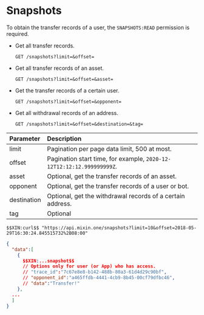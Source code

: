# Snapshots

To obtain the transfer records of a user, the `SNAPSHOTS:READ` permission is required.

- Get all transfer records.

  `GET /snapshots?limit=&offset=`

- Get all transfer records of an asset.

  `GET /snapshots?limit=&offset=&asset=`

- Get the transfer records of a certain user.

  `GET /snapshots?limit=&offset=&opponent=`

- Get all withdrawal records of an address.

  `GET /snapshots?limit=&offset=&destination=&tag=`

| Parameter | Description |
| :----- | :---- |
| limit | Pagination per page data limit, 500 at most. |
| offset | Pagination start time, for example, `2020-12-12T12:12:12.999999999Z`. |
| asset | Optional, get the transfer records of an asset. |
| opponent | Optional, get the transfer records of a user or bot. |
| destination | Optional, get the withdrawal records of a certain address. |
| tag | Optional |

```
$$XIN:curl$$ "https://api.mixin.one/snapshots?limit=10&offset=2018-05-29T16:30:24.845515732%2B08:00"
```

```json
{
  "data":[
    {
      $$XIN:...snapshot$$
      // Options only for user (or App) who has access.
      // "trace_id":"7c67e8e8-b142-488b-80a3-61d4d29c90bf",
      // "opponent_id":"a465ffdb-4441-4cb9-8b45-00cf79dfbc46",
      // "data":"Transfer!"
    },
  ...
  ]
}
```

